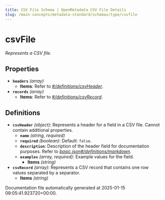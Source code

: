 ```yaml
---
title: CSV File Schema | OpenMetadata CSV File Details
slug: /main-concepts/metadata-standard/schemas/type/csvfile
---
```


# csvFile

*Represents a CSV file.*

## Properties

- **`headers`** *(array)*
  - **Items**: Refer to *[#/definitions/csvHeader](#definitions/csvHeader)*.
- **`records`** *(array)*
  - **Items**: Refer to *[#/definitions/csvRecord](#definitions/csvRecord)*.
## Definitions

- **`csvHeader`** *(object)*: Represents a header for a field in a CSV file. Cannot contain additional properties.
  - **`name`** *(string, required)*
  - **`required`** *(boolean)*: Default: `false`.
  - **`description`**: Description of the header field for documentation purposes. Refer to *[basic.json#/definitions/markdown](#sic.json#/definitions/markdown)*.
  - **`examples`** *(array, required)*: Example values for the field.
    - **Items** *(string)*
- **`csvRecord`** *(array)*: Represents a CSV record that contains one row values separated by a separator.
  - **Items** *(string)*


Documentation file automatically generated at 2025-01-15 09:05:41.923720+00:00.
